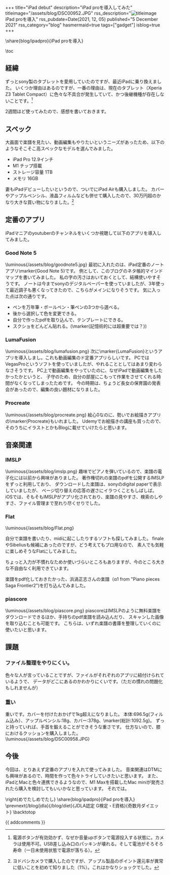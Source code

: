 +++
title="iPad debut"
description="iPad proを導入してみた"
titleimage="/assets/blog/DSC00952.JPG"
rss_description="![titleimage](/assets/blog/DSC00952.JPG)iPad proを導入"
rss_pubdate=Date(2021, 12, 05)
published="5 December 2021"
rss_category="blog"
hasmermaid=true
tags=["gadget"]
isblog=true
+++

\share{blog/ipadpro}{iPad proを導入}

\toc
## 経緯
ずっとsony製のタブレットを愛用していたのですが、最近iPadに乗り換えました。
いくつか理由はあるのですが、一番の理由は、現在のタブレット（Xperia Z3 Tablet Compact）に色々な不具合が発生していて、かつ後継機種が存在しないことです。[^1]

2週間ほど使ってみたので、感想を書いておきます。

[^1]: 電源ボタンが有効効かず、なぜか音量upボタンで電源投入する状態に。カメラは使用不可。USB差し込み口のパッキンが壊れる。そして電池がそろそろ寿命（一日未使用状態で電源が落ちる）。

## スペック
大画面で楽譜を見たい、動画編集もやりたいというニーズがあったため、以下のようなそこそこ高スペックなモデルを選んでみました。
- iPad Pro 12.9インチ
- M1 チップ搭載
- ストレージ容量 1TB
- メモリ 16GB

妻もiPadデビューしたいというので、ついでにiPad Airも購入しました。
カバーやアップルペンシル、液晶フィルムなども併せて購入したので、30万円超のかなり大きな買い物になりました。[^2]

[^2]: ヨドバシカメラで購入したのですが、アップル製品のポイント還元率が異常に低いことを初めて知りました（1%）。これはかなりショックでした。
## 定番のアプリ
iPadマニアのyoutuberのチャンネルをいくつか視聴して以下のアプリを導入してみました。
### Good Note 5
\luminous{/assets/blog/goodnote5.jpg}
最初に入れたのは、iPad定番のノートアプリ\marker{Good Note 5}です。
例として、このブログのネタ帳的マインドマップを書いてみました。
私の字の汚さはおいておくとして、結構使いやすそうです。
ノートは今までsonyのデジタルペーパーを使っていましたが、3年使って最近調子も悪くなってきたので、こちらがメインになりそうです。
気に入った点は次の通りです。
- ペンを万年筆・ボールペン・筆ペンの3つから選べる。
- 後から選択して色を変更できる。
- 自分で作ったpdfを取り込んで、テンプレートにできる。
- スクショをどんどん貼れる。(\marker{記憶術的には超重要では？})

### LumaFusion
\luminous{/assets/blog/lumafusion.png}
次に\marker{LumaFusion}というアプリを導入しまし。これも動画編集のド定番アプリらしいです。
PCではVegasProというソフトを使っていましたが、やれることとしてはあまり変わらなさそうです。
PC上で動画編集をやっていたのに、なぜiPadで動画編集をしたかったかというと、
子守のため、自分の部屋にこもって作業をさせてくれる時間がなくなってしまったためです。
今の時期は、ちょうど長女の保育園の発表会があったので、編集の良い題材になりました。
### Procreate
\luminous{/assets/blog/procreate.png}
絵心0なのに、勢いでお絵描きアプリの\marker{Procreate}もいれました。
Udemyでお絵描きの講座も買ったので、そのうちにイラストとかもBlogに載せていけたらと思います。
## 音楽関連
### IMSLP
\luminous{/assets/blog/imslp.png}
趣味でピアノを弾いているので、楽譜の電子化には以前から興味がありました。
著作権切れの楽譜のpdfを公開するIMSLPをずっと利用しており、
ダウンロードした楽譜は、sonyのdigital paperで表示していましたが、
ページ切り替えの応答の遅さにイラつくこともしばしば。
iOSでは、そもそもIMSLPがアプリ化されており、楽譜の見やすさ、検索のしやすさ、ファイル管理まで至れり尽くせりでした。
### Flat 
\luminous{/assets/blog/Flat.png}

自分で楽譜を書いたり、midiに起こしたりするソフトも探してみました。
finaleやSibeliusも候補にあったのですが、どう考えてもプロ用なので、
素人でも気軽に楽しめそうなFlatにしてみました。

ちょっと入力が不慣れなためか使いづらいところもありますが、今のところ大きな不自由なく利用できています。

楽譜をpdf化しておきたかった、浜渦正志さんの楽譜（α1 from "Piano pieces Saga Frontier2")を打ち込んでみました。

### piascore
\luminous{/assets/blog/piascore.png}
piascoreはIMSLPのように無料楽譜をダウンロードできるほか、手持ちのpdf楽譜を読み込んだり、
スキャンした画像を取り込むことも可能です。
こちらは、いずれ楽譜の書庫を整理していくのに使いたいと思います。

## 課題
### ファイル整理をやりにくい。
色々な人が言っていることですが、ファイルがそれぞれのアプリに紐付けられているようで、
データがどこにあるのかわかりにくいです。（ただの慣れの問題化もしれませんが）

### 重い
重いです。カバーを付けたおかげで1kg超えになりました。
本体:696.5g(フィルム込み）、アップルペンシル:18g、カバー:378g、\marker{総計:1092.5g}。
ずっと持っていれば、手首を鍛えることができそうな重さです。
仕方ないので、膝におけるクッションを購入しました。
\luminous{/assets/blog/DSC00958.JPG}

## 今後
今回は、とりあえず定番のアプリを入れて使ってみました。
音楽関連はDTMにも興味があるので、時間を作って色々トライしていきたいと思います。
また、iPadとMacと色々連携できるようなので、M1 Maxを搭載したMac miniが発売されたら購入を検討してもいいかなと思っています。
それでは。

\right{めでたしめでたし}
\share{blog/ipadpro}{iPad proを導入}
\prevnext{/blog/jdla}{/blog/diet}{JDLA認定 G検定・E資格}{奇数月ダイエット}
\backtotop

{{ addcomments }}
